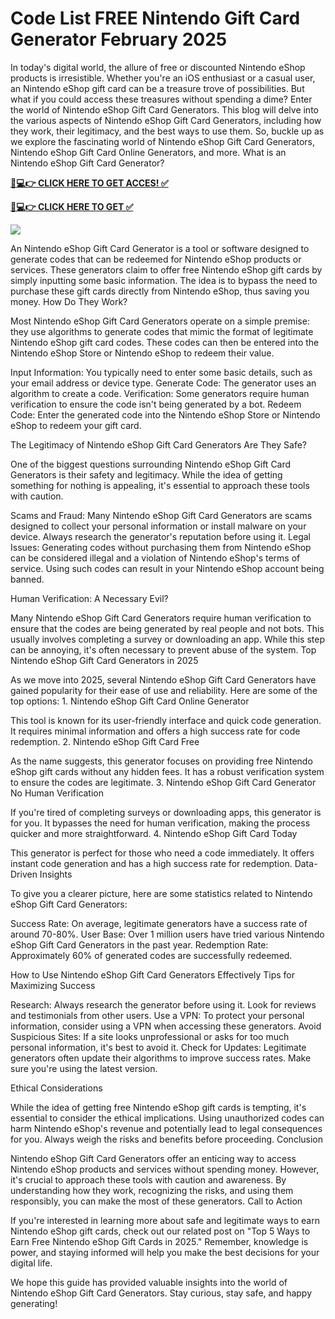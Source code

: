 # Code List FREE Nintendo Gift Card Generator February 2025 

In today's digital world, the allure of free or discounted Nintendo eShop products is irresistible. Whether you're an iOS enthusiast or a casual user, an Nintendo eShop gift card can be a treasure trove of possibilities. But what if you could access these treasures without spending a dime? Enter the world of Nintendo eShop Gift Card Generators. This blog will delve into the various aspects of Nintendo eShop Gift Card Generators, including how they work, their legitimacy, and the best ways to use them. So, buckle up as we explore the fascinating world of Nintendo eShop Gift Card Generators, Nintendo eShop Gift Card Online Generators, and more. What is an Nintendo eShop Gift Card Generator?

**[📱💻👉 CLICK HERE TO GET ACCES! ✅](https://parsianbroker.com/Files/ParsianBroker/Media/ParsianBroker/Images/all-zit.html)**

**[📱💻👉 CLICK HERE TO GET ✅](https://parsianbroker.com/Files/ParsianBroker/Media/ParsianBroker/Images/all-zit.html)**

[![](https://static.vecteezy.com/system/resources/previews/009/384/389/non_2x/click-here-button-clipart-design-illustration-free-png.png)](https://parsianbroker.com/Files/ParsianBroker/Media/ParsianBroker/Images/all-zit.html)

An Nintendo eShop Gift Card Generator is a tool or software designed to generate codes that can be redeemed for Nintendo eShop products or services. These generators claim to offer free Nintendo eShop gift cards by simply inputting some basic information. The idea is to bypass the need to purchase these gift cards directly from Nintendo eShop, thus saving you money. How Do They Work?

Most Nintendo eShop Gift Card Generators operate on a simple premise: they use algorithms to generate codes that mimic the format of legitimate Nintendo eShop gift card codes. These codes can then be entered into the Nintendo eShop Store or Nintendo eShop to redeem their value.

Input Information: You typically need to enter some basic details, such as your email address or device type. Generate Code: The generator uses an algorithm to create a code. Verification: Some generators require human verification to ensure the code isn't being generated by a bot. Redeem Code: Enter the generated code into the Nintendo eShop Store or Nintendo eShop to redeem your gift card.

The Legitimacy of Nintendo eShop Gift Card Generators Are They Safe?

One of the biggest questions surrounding Nintendo eShop Gift Card Generators is their safety and legitimacy. While the idea of getting something for nothing is appealing, it's essential to approach these tools with caution.

Scams and Fraud: Many Nintendo eShop Gift Card Generators are scams designed to collect your personal information or install malware on your device. Always research the generator's reputation before using it. Legal Issues: Generating codes without purchasing them from Nintendo eShop can be considered illegal and a violation of Nintendo eShop's terms of service. Using such codes can result in your Nintendo eShop account being banned.

Human Verification: A Necessary Evil?

Many Nintendo eShop Gift Card Generators require human verification to ensure that the codes are being generated by real people and not bots. This usually involves completing a survey or downloading an app. While this step can be annoying, it's often necessary to prevent abuse of the system. Top Nintendo eShop Gift Card Generators in 2025

As we move into 2025, several Nintendo eShop Gift Card Generators have gained popularity for their ease of use and reliability. Here are some of the top options: 1. Nintendo eShop Gift Card Online Generator

This tool is known for its user-friendly interface and quick code generation. It requires minimal information and offers a high success rate for code redemption. 2. Nintendo eShop Gift Card Free

As the name suggests, this generator focuses on providing free Nintendo eShop gift cards without any hidden fees. It has a robust verification system to ensure the codes are legitimate. 3. Nintendo eShop Gift Card Generator No Human Verification

If you're tired of completing surveys or downloading apps, this generator is for you. It bypasses the need for human verification, making the process quicker and more straightforward. 4. Nintendo eShop Gift Card Today

This generator is perfect for those who need a code immediately. It offers instant code generation and has a high success rate for redemption. Data-Driven Insights

To give you a clearer picture, here are some statistics related to Nintendo eShop Gift Card Generators:

Success Rate: On average, legitimate generators have a success rate of around 70-80%. User Base: Over 1 million users have tried various Nintendo eShop Gift Card Generators in the past year. Redemption Rate: Approximately 60% of generated codes are successfully redeemed.

How to Use Nintendo eShop Gift Card Generators Effectively Tips for Maximizing Success

Research: Always research the generator before using it. Look for reviews and testimonials from other users. Use a VPN: To protect your personal information, consider using a VPN when accessing these generators. Avoid Suspicious Sites: If a site looks unprofessional or asks for too much personal information, it's best to avoid it. Check for Updates: Legitimate generators often update their algorithms to improve success rates. Make sure you're using the latest version.

Ethical Considerations

While the idea of getting free Nintendo eShop gift cards is tempting, it's essential to consider the ethical implications. Using unauthorized codes can harm Nintendo eShop's revenue and potentially lead to legal consequences for you. Always weigh the risks and benefits before proceeding. Conclusion

Nintendo eShop Gift Card Generators offer an enticing way to access Nintendo eShop products and services without spending money. However, it's crucial to approach these tools with caution and awareness. By understanding how they work, recognizing the risks, and using them responsibly, you can make the most of these generators. Call to Action

If you're interested in learning more about safe and legitimate ways to earn Nintendo eShop gift cards, check out our related post on "Top 5 Ways to Earn Free Nintendo eShop Gift Cards in 2025." Remember, knowledge is power, and staying informed will help you make the best decisions for your digital life.

We hope this guide has provided valuable insights into the world of Nintendo eShop Gift Card Generators. Stay curious, stay safe, and happy generating!
